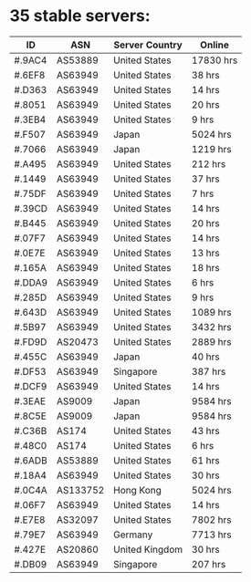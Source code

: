 # 35 stable servers:

| ID | ASN | Server Country | Online |
| ------ | ------ | ------ | ------ |
| #.9AC4 | AS53889 | United States | 17830 hrs |
| #.6EF8 | AS63949 | United States | 38 hrs |
| #.D363 | AS63949 | United States | 14 hrs |
| #.8051 | AS63949 | United States | 20 hrs |
| #.3EB4 | AS63949 | United States | 9 hrs |
| #.F507 | AS63949 | Japan | 5024 hrs |
| #.7066 | AS63949 | Japan | 1219 hrs |
| #.A495 | AS63949 | United States | 212 hrs |
| #.1449 | AS63949 | United States | 37 hrs |
| #.75DF | AS63949 | United States | 7 hrs |
| #.39CD | AS63949 | United States | 14 hrs |
| #.B445 | AS63949 | United States | 20 hrs |
| #.07F7 | AS63949 | United States | 14 hrs |
| #.0E7E | AS63949 | United States | 13 hrs |
| #.165A | AS63949 | United States | 18 hrs |
| #.DDA9 | AS63949 | United States | 6 hrs |
| #.285D | AS63949 | United States | 9 hrs |
| #.643D | AS63949 | United States | 1089 hrs |
| #.5B97 | AS63949 | United States | 3432 hrs |
| #.FD9D | AS20473 | United States | 2889 hrs |
| #.455C | AS63949 | Japan | 40 hrs |
| #.DF53 | AS63949 | Singapore | 387 hrs |
| #.DCF9 | AS63949 | United States | 14 hrs |
| #.3EAE | AS9009 | Japan | 9584 hrs |
| #.8C5E | AS9009 | Japan | 9584 hrs |
| #.C36B | AS174 | United States | 43 hrs |
| #.48C0 | AS174 | United States | 6 hrs |
| #.6ADB | AS53889 | United States | 61 hrs |
| #.18A4 | AS63949 | United States | 30 hrs |
| #.0C4A | AS133752 | Hong Kong | 5024 hrs |
| #.06F7 | AS63949 | United States | 14 hrs |
| #.E7E8 | AS32097 | United States | 7802 hrs |
| #.79E7 | AS63949 | Germany | 7713 hrs |
| #.427E | AS20860 | United Kingdom | 30 hrs |
| #.DB09 | AS63949 | Singapore | 207 hrs |

